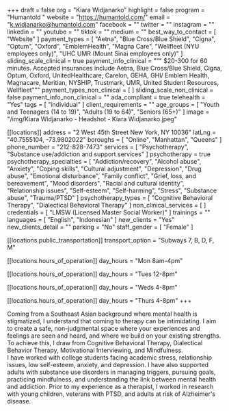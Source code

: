 +++
draft = false
org = "Kiara Widjanarko"
highlight = false
program = "Humantold "
website = "https://humantold.com/"
email = "k.widjanarko@humantold.com"
facebook = ""
twitter = ""
instagram = ""
linkedin = ""
youtube = ""
tiktok = ""
medium = ""
best_way_to_contact = [ "Website" ]
payment_types = [
  "Aetna",
  "Blue Cross/Blue Shield",
  "Cigna",
  "Optum",
  "Oxford",
  "EmblemHealth",
  "Magna Care",
  "Wellfleet (NYU employees only)",
  "UHC UMR (Mount Sinai employees only)"
]
sliding_scale_clinical = true
payment_info_clinical = """
$20-300 for 60 minutes.
Accepted insurances include Aetna, Blue Cross/Blue Shield, Cigna, Optum, Oxford, UnitedHealthcare, Carelon, GEHA, GHI/ Emblem Health, Magnacare, Meritian, NYSHIP, Trustmark, UMR, United Student Resources, Wellfleet"""
payment_types_non_clinical = [ ]
sliding_scale_non_clinical = false
payment_info_non_clinical = ""
ada_compliant = true
telehealth = "Yes"
tags = [ "individual" ]
client_requirements = ""
age_groups = [
  "Youth and Teenagers (14 to 19)",
  "Adults (19 to 64)",
  "Seniors (65+)"
]
image = "/img/Kiara Widjanarko - Headshot - Kiara Widjanarko.jpeg"

[[locations]]
address = "2 West 45th Street New York, NY 10036"
latLng = "40.7555104, -73.9802022"
boroughs = [ "Online", "Manhattan", "Queens" ]
phone_number = "212-828-7473"
services = [
  "Psychotherapy",
  "Substance use/addiction and support services"
]
psychotherapy = true
psychotherapy_specialties = [
  "Addiction/recovery",
  "Alcohol abuse",
  "Anxiety",
  "Coping skills",
  "Cultural adjustment",
  "Depression",
  "Drug abuse",
  "Emotional disturbance",
  "Family conflict",
  "Grief, loss, and bereavement",
  "Mood disorders",
  "Racial and cultural identity",
  "Relationship issues",
  "Self-esteem",
  "Self-harming",
  "Stress",
  "Substance abuse",
  "Trauma/PTSD"
]
psychotherapy_types = [
  "Cognitive Behavioral Therapy",
  "Dialectical Behavioral Therapy"
]
non_clinical_services = [ ]
credentials = [ "LMSW (Licensed Master Social Worker)" ]
trainings = ""
languages = [ "English", "Indonesian" ]
new_clients = "Yes"
new_clients_detail = ""
parking = "No"
staff_gender = [ "Female" ]

  [[locations.public_transportation]]
  transport_option = "Subways 7, B, D, F, M"

  [[locations.hours_of_operation]]
  day_hours = "Mon 8am-4pm"

  [[locations.hours_of_operation]]
  day_hours = "Tues 12-8pm"

  [[locations.hours_of_operation]]
  day_hours = "Weds 4-8pm"

  [[locations.hours_of_operation]]
  day_hours = "Thurs 4-8pm"
+++

Coming from a Southeast Asian background where mental health is stigmatized, I understand that coming to therapy can be intimidating. I aim to create a safe, non-judgmental space where your experiences and feelings are seen and heard, and where we build on your existing strengths. To achieve this, I draw from Cognitive Behavioral Therapy, Dialectical Behavior Therapy, Motivational Interviewing, and Mindfulness. <br>
I have worked with college students facing academic stress, relationship issues, low self-esteem, anxiety, and depression. I have also supported adults with substance use disorders in managing triggers, pursuing goals, practicing mindfulness, and understanding the link between mental health and addiction. Prior to my experience as a therapist, I worked in research with young children, veterans with PTSD, and adults at risk of Alzheimer's disease. <br>

